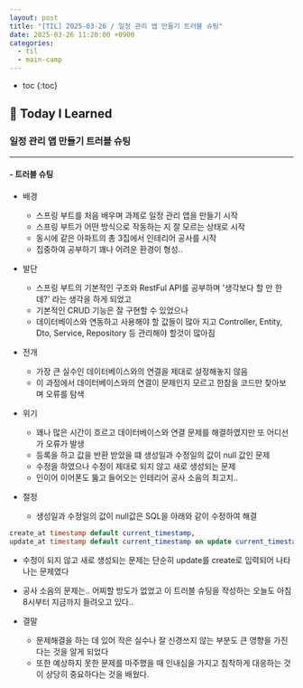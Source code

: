 ```yaml
---
layout: post
title: "[TIL] 2025-03-26 / 일정 관리 앱 만들기 트러블 슈팅"
date: 2025-03-26 11:20:00 +0900
categories: 
  - til
  - main-camp
---
```


* toc
{:toc}

## 📖 Today I Learned
### 일정 관리 앱 만들기 트러블 슈팅

<!-- <h4> 📃 </h4> -->

---

#### - 트러블 슈팅

- 배경
  - 스프링 부트를 처음 배우며 과제로 일정 관리 앱을 만들기 시작
  - 스프링 부트가 어떤 방식으로 작동하는 지 잘 모르는 상태로 시작
  - 동시에 같은 아파트의 총 3집에서 인테리어 공사를 시작
  - 집중하여 공부하기 꽤나 어려운 환경이 형성..

- 발단
  - 스프링 부트의 기본적인 구조와 RestFul API를 공부하며 '생각보다 할 만 한데?' 라는 생각을 하게 되었고
  - 기본적인 CRUD 기능은 잘 구현할 수 있었으나
  - 데이터베이스와 연동하고 사용해야 할 값들이 많아 지고 Controller, Entity, Dto, Service, Repository 등 관리해야 할것이 많아짐

- 전개
  - 가장 큰 실수인 데이터베이스와의 연결을 제대로 설정해놓지 않음
  - 이 과정에서 데이터베이스와의 연결이 문제인지 모르고 한참을 코드만 찾아보며 오류를 탐색

- 위기
  - 꽤나 많은 시간이 흐르고 데이터베이스와 연결 문제를 해결하였지만 또 어디선가 오류가 발생 
  - 등록을 하고 값을 반환 받았을 떄 생성일과 수정일의 값이 null 값인 문제
  - 수정을 하였으나 수정이 제대로 되지 않고 새로 생성되는 문제
  - 인이어 이어폰도 뚫고 들어오는 인테리어 공사 소음의 최고치..

- 절정
  - 생성일과 수정일의 값이 null값은 SQL을 아래와 같이 수정하여 해결

```SQL
create_at timestamp default current_timestamp,
update_at timestamp default current_timestamp on update current_timestamp
```

  - 수정이 되지 않고 새로 생성되는 문제는 단순히 update를 create로 입력되어 나타나는 문제였다
  - 공사 소음의 문제는.. 어찌할 방도가 없었고 이 트러블 슈팅을 작성하는 오늘도 아침 8시부터 지금까지 들려오고 있다..

- 결말
  - 문제해결을 하는 데 있어 작은 실수나 잘 신경쓰지 않는 부분도 큰 영향을 가진 다는 것을 알게 되었다
  - 또한 예상하지 못한 문제를 마주했을 때 인내심을 가지고 침착하게 대응하는 것이 상당히 중요하다는 것을 배웠다.


<!-- --- -->

<!-- <h2> 💬 </h2> -->

<!-- <h4>  </h4> -->
